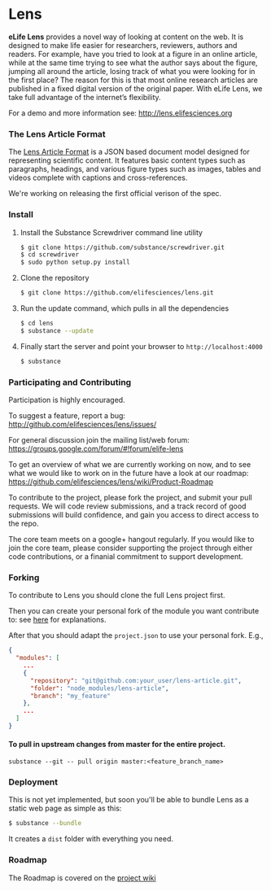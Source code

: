 # Lens

**eLife Lens** provides a novel way of looking at content on the web. It is designed to make life easier for researchers, reviewers, authors and readers. For example, have you tried to look at a figure in an online article, while at the same time trying to see what the author says about the figure, jumping all around the article, losing track of what you were looking for in the first place? The reason for this is that most online research articles are published in a fixed digital version of the original paper. With eLife Lens, we take full advantage of the internet’s flexibility.

For a demo and more information see: http://lens.elifesciences.org



### The Lens Article Format

The [Lens Article Format](http://github.com/elifesciences/lens-article) is a JSON based document model designed for representing scientific content. It features basic content types such as paragraphs, headings, and various figure types such as images, tables and videos complete with captions and cross-references.

We're working on releasing the first official verison of the spec.

### Install

1. Install the Substance Screwdriver command line utility

   ```bash
   $ git clone https://github.com/substance/screwdriver.git
   $ cd screwdriver
   $ sudo python setup.py install
   ```


2. Clone the repository

   ```bash
   $ git clone https://github.com/elifesciences/lens.git
   ```
  
3. Run the update command, which pulls in all the dependencies

   ```bash
   $ cd lens
   $ substance --update
   ```
  
4. Finally start the server and point your browser to `http://localhost:4000`

   ```bash
   $ substance
   ```


### Participating and Contributing 

Participation is highly encouraged. 

To suggest a feature, report a bug: http://github.com/elifesciences/lens/issues/

For general discussion join the mailing list/web forum: https://groups.google.com/forum/#!forum/elife-lens

To get an overview of what we are currently working on now, and to see what we would like to work on in the future have a look at our roadmap: https://github.com/elifesciences/lens/wiki/Product-Roadmap

To contribute to the project, please fork the project, and submit your pull requests. We will code review submissions, and a track record of good submissions will build confidence, and gain you access to direct access to the repo.

The core team meets on a google+ hangout regularly. If you would like to join the core team, please consider supporting the project through either 
code contributions, or a finanial commitment to support development. 


### Forking

To contribute to Lens you should clone the full Lens project first.

Then you can create your personal fork of the module you want contribute to:
see [here](https://help.github.com/articles/fork-a-repo) for explanations.

After that you should adapt the `project.json` to use your personal fork. E.g.,

```json
{
  "modules": [
    ...
    {
      "repository": "git@github.com:your_user/lens-article.git",
      "folder": "node_modules/lens-article",
      "branch": "my_feature"
    },
    ...
  ]
}
```

<!--
#### Work with feature branches

A good start is working with fresh feature branches.

1. Create a feature branch across all sub-modules.

   ```bash
   $ substance --git -- checkout -b <feature_branch_name>
   ```

2. Edit `project.json` manually (replace branch: master with your feature-branch-name)

3. Checkout configured branches of sub-modules
 
   ```bash
   $ substance --checkout
   ```
-->

#### To pull in upstream changes from master for the entire project.

```
substance --git -- pull origin master:<feature_branch_name>
```


### Deployment

This is not yet implemented, but soon you'll be able to bundle Lens as a static web page as simple as this:

```bash
$ substance --bundle
```

It creates a `dist` folder with everything you need.


### Roadmap

The Roadmap is covered on the [project wiki](https://github.com/elifesciences/lens/wiki/Product-Roadmap)

